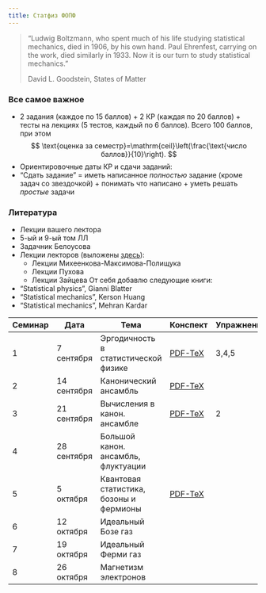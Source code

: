 ```yaml
---
title: Статфиз ФОПФ
---
```


>  “Ludwig Boltzmann, who spent much of his life studying statistical mechanics, died in 1906, by his own hand. Paul Ehrenfest, carrying on the work, died similarly in 1933. Now it is our turn to study statistical mechanics.” 
>
> David L. Goodstein, States of Matter 

### Все самое важное

- 2 задания (каждое по 15 баллов) + 2 КР (каждая по 20 баллов) + тесты на лекциях (5 тестов, каждый по 6 баллов). Всего 100 баллов, при этом
$$
\text{оценка за семестр}=\mathrm{ceil}\left(\frac{\text{число баллов}}{10}\right).
$$
- Ориентировочные даты КР и сдачи заданий:
- “Сдать задание” = иметь написанное *полностью* задание (кроме задач со звездочкой) + понимать что написано + уметь решать *простые* задачи
### Литература
- Лекции вашего лектора
- 5-ый и 9-ый том ЛЛ
- Задачник Белоусова
- Лекции лекторов (выложены [здесь](https://mipt.ru/institute-departments/kafedra-teoreticheskoy-fiziki-im-landau/study)):
    - Лекции Михеенкова-Максимова-Полищука
    - Лекции Пухова
    - Лекции Зайцева
От себя добавлю следующие книги:
- “Statistical physics”, Gianni Blatter
- “Statistical mechanics”, Kerson Huang
- “Statistical mechanics”, Mehran Kardar

| Семинар | Дата        | Тема                                    | Конспект                                                                                                        | Упражнения | Задачи | Опечатки |
| ------- | ----------- | --------------------------------------- | --------------------------------------------------------------------------------------------------------------- | ---------- | ------ | -------- |
| 1       | 7 сентября  | Эргодичность в статистической физике    | [PDF-TeX](https://github.com/acubed3/statphys/blob/5d37cb7d68cbe556a883a87fd2d8b3b463c6aea2/content/S1_TeX.pdf) | 3,4,5      | 3,4    |          |
| 2       | 14 сентября | Канонический ансамбль                   | [PDF-TeX](https://github.com/acubed3/statphys/blob/5d37cb7d68cbe556a883a87fd2d8b3b463c6aea2/content/S2_TeX.pdf) |            |        |          |
| 3       | 21 сентября | Вычисления в канон. ансамбле            | [PDF-TeX](https://github.com/acubed3/statphys/blob/8871f419179d2653a2da6fdc6067943c9dbfe992/content/S3_TeX.pdf) | 2          | 5,6,9  |          |
| 4       | 28 сентября | Большой канон. ансамбль, флуктуации     |                                                                                                                 |            |        |          |
| 5       | 5 октября   | Квантовая статистика, бозоны и фермионы | [PDF-TeX](https://github.com/acubed3/statphys/blob/cb2d2c4b47a6eaa370d5def992b5a0b459e64f90/content/S5_TeX.pdf) |            |        |          |
| 6       | 12 октября  | Идеальный Бозе газ                      |                                                                                                                 |            | 11     |          |
| 7       | 19 октября  | Идеальный Ферми газ                     |                                                                                                                 |            | 12,13  |          |
| 8       | 26 октября  | Магнетизм электронов                    |                                                                                                                 |            | 17     |          |

